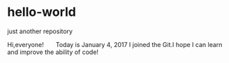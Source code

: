 # hello-world
just another repository


Hi,everyone!
       Today is January 4, 2017 I joined the Git.I hope I can learn and improve the ability of code!
